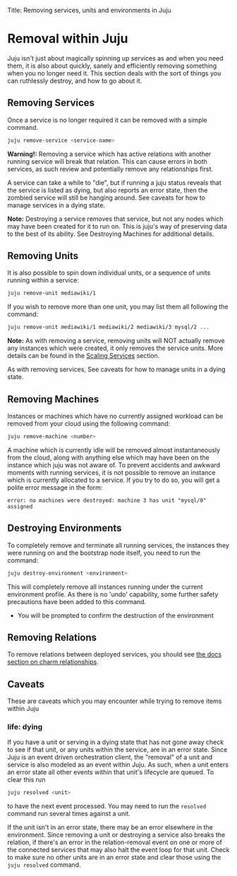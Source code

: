 Title: Removing services, units and environments in Juju

# Removal within Juju

Juju isn't just about magically spinning up services as and when you need them,
it is also about quickly, sanely and efficiently removing something when you no
longer need it. This section deals with the sort of things you can ruthlessly
destroy, and how to go about it.

## Removing Services

Once a service is no longer required it can be removed with a simple command.

```bash
juju remove-service <service-name>
```

**Warning!:** Removing a service which has active relations with another running service will break that relation. This can cause errors in both services, as such review and potentially remove any relationships first.

A service can take a while to "die", but if running a juju status reveals that
the service is listed as dying, but also reports an error state, then the
zombied service will still be hanging around. See caveats for how to manage
services in a dying state.

**Note:** Destroying a service removes that service, but not any nodes which may have been created for it to run on. This is juju's way of preserving data to the best of its ability. See Destroying Machines for additional details.

## Removing Units

It is also possible to spin down individual units, or a sequence of units
running within a service:

```bash
juju remove-unit mediawiki/1
```

If you wish to remove more than one unit, you may list them all following the
command:

```bash
juju remove-unit mediawiki/1 mediawiki/2 mediawiki/3 mysql/2 ...
```

**Note:** As with removing a service, removing units will NOT actually remove any instances which were created, it only removes the service units. More details can be found in the [Scaling Services](charms-scaling.html) section.

As with removing services, See caveats for how to manage units in a dying state.

## Removing Machines

Instances or machines which have no currently assigned workload can be removed
from your cloud using the following command:

```bash
juju remove-machine <number>
```

A machine which is currently idle will be removed almost instantaneously from
the cloud, along with anything else which may have been on the instance which
juju was not aware of. To prevent accidents and awkward moments with running
services, it is not possible to remove an instance which is currently allocated
to a service. If you try to do so, you will get a polite error message in the
form:

```no-highlight
error: no machines were destroyed: machine 3 has unit "mysql/0" assigned
```

## Destroying Environments

To completely remove and terminate all running services, the instances they were
running on and the bootstrap node itself, you need to run the command:

```bash
juju destroy-environment <environment>
```

This will completely remove all instances running under the current environment
profile. As there is no 'undo' capability, some further safety precautions have
been added to this command.

- You will be prompted to confirm the destruction of the environment

## Removing Relations

To remove relations between deployed services, you should see [ the docs section on charm relationships](charms-relations.html#removing).

## Caveats

These are caveats which you may encounter while trying to remove items within
Juju

### life: dying

If you have a unit or serving in a dying state that has not gone away check to
see if that unit, or any units within the service, are in an error state. Since
Juju is an event driven orchestration client, the "removal" of a unit and
service is also modeled as an event within Juju. As such, when a unit enters an
error state all other events within that unit's lifecycle are queued. To clear
this run

```bash
juju resolved <unit>
```

to have the next event processed. You may need to run the `resolved` command run
several times against a unit.

If the unit isn't in an error state, there may be an error elsewhere in the
environment. Since removing a unit or destroying a service also breaks the
relation, if there's an error in the relation-removal event on one or more of
the connected services that may also halt the event loop for that unit. Check to
make sure no other units are in an error state and clear those using the
`juju resolved` command.
